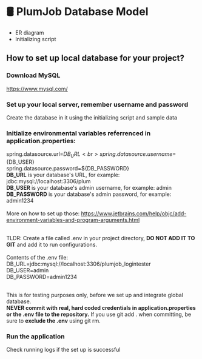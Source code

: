 # 🛢️ PlumJob Database Model

+ ER diagram
+ Initializing script

## How to set up local database for your project? ##

### Download MySQL ###
https://www.mysql.com/
### Set up your local server, remember username and password ###
Create the database in it using the initializing script and sample data
### Initialize environmental variables referrenced in application.properties: ###
spring.datasource.url=${DB_URL} <br>
spring.datasource.username=${DB_USER} <br>
spring.datasource.password=${DB_PASSWORD} <br>
**DB_URL** is your database's URL, for example: jdbc:mysql://localhost:3306/plum <br>
**DB_USER** is your database's admin username, for example: admin <br>
**DB_PASSWORD** is your database's admin password, for example: admin1234 <br>
<br>
More on how to set up those: https://www.jetbrains.com/help/objc/add-environment-variables-and-program-arguments.html <br> <br>

TLDR: Create a file called .env in your project directory, **DO NOT ADD IT TO GIT** and add it to run configurations. <br> <br>
Contents of the .env file: <br>
DB_URL=jdbc:mysql://localhost:3306/plumjob_logintester <br>
DB_USER=admin <br>
DB_PASSWORD=admin1234 <br> <br>

This is for testing purposes only, before we set up and integrate global database. <br> **NEVER commit with real, hard coded credentials in application.properties or the .env file to the repository.** If you use git add . when committing, be sure to **exclude the .env** using git rm.

### Run the application ###
Check running logs if the set up is successful

